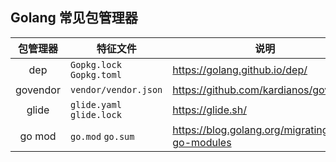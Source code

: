 ## Golang 常见包管理器

包管理器 | 特征文件 | 说明
:---:|---|---
dep | `Gopkg.lock` `Gopkg.toml` | https://golang.github.io/dep/
govendor | `vendor/vendor.json` | https://github.com/kardianos/govendor
glide | `glide.yaml` `glide.lock` | https://glide.sh/
go mod | `go.mod` `go.sum` | https://blog.golang.org/migrating-to-go-modules

